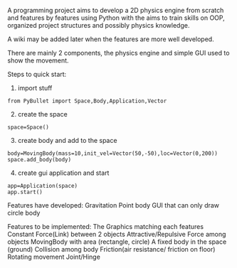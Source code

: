 A programming project aims to develop a 2D physics engine from scratch and features by features using Python with the aims to train skills on OOP, organized project structures and possibly physics knowledge.

A wiki may be added later when the features are more well developed.

There are mainly 2 components, the physics engine and simple GUI used to show the movement.

Steps to quick start:
1. import stuff
```
from PyBullet import Space,Body,Application,Vector
```
2. create the space
```
space=Space()
```
3. create body and add to the space
```
body=MovingBody(mass=10,init_vel=Vector(50,-50),loc=Vector(0,200))
space.add_body(body)
```
4. create gui application and start
```
app=Application(space)
app.start()
```

Features have developed:
Gravitation
Point body
GUI that can only draw circle body

Features to be implemented:
The Graphics matching each features
Constant Force(Link) between 2 objects
Attractive/Repulsive Force among objects
MovingBody with area (rectangle, circle)
A fixed body in the space (ground)
Collision among body
Friction(air resistance/ friction on floor)
Rotating movement
Joint/Hinge
